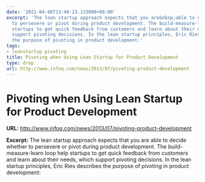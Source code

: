 ```yaml
---
date: '2021-04-06T13:40:23.133000+00:00'
excerpt: 'The lean startup approach expects that you are&nbsp;able to decide whether
  to persevere or pivot during product development. The build-measure-learn loop help
  startups to get quick feedback from customers and learn about their needs, which
  support pivoting decisions. In the lean startup principles, Eric Ries describes
  the purpose of pivoting in product development:'
tags:
- leanstartup pivoting
title: Pivoting when Using Lean Startup for Product Development
type: drop
url: http://www.infoq.com/news/2013/07/pivoting-product-development
---
```


# Pivoting when Using Lean Startup for Product Development

**URL:** http://www.infoq.com/news/2013/07/pivoting-product-development

**Excerpt:** The lean startup approach expects that you are&nbsp;able to decide whether to persevere or pivot during product development. The build-measure-learn loop help startups to get quick feedback from customers and learn about their needs, which support pivoting decisions. In the lean startup principles, Eric Ries describes the purpose of pivoting in product development:

